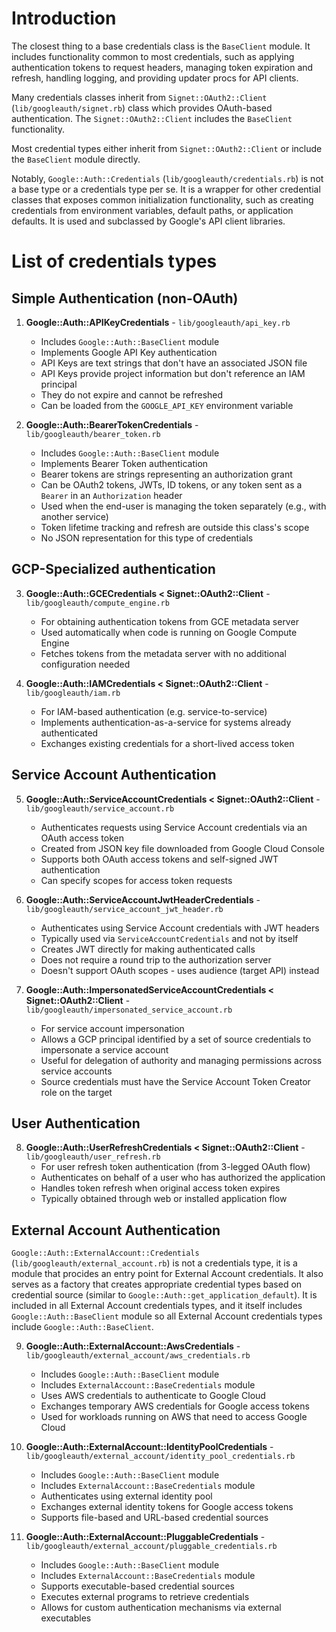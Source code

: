 # Introduction

The closest thing to a base credentials class is the `BaseClient` module. 
It includes functionality common to most credentials, such as applying authentication tokens to request headers, managing token expiration and refresh, handling logging, and providing updater procs for API clients.

Many credentials classes inherit from `Signet::OAuth2::Client` (`lib/googleauth/signet.rb`) class which provides OAuth-based authentication.
The `Signet::OAuth2::Client` includes the `BaseClient` functionality.

Most credential types either inherit from `Signet::OAuth2::Client` or include the `BaseClient` module directly.

Notably, `Google::Auth::Credentials` (`lib/googleauth/credentials.rb`) is not a base type or a credentials type per se. It is a wrapper for other credential classes
that exposes common initialization functionality, such as creating credentials from environment variables, default paths, or application defaults. It is used and subclassed by Google's API client libraries.

# List of credentials types

## Simple Authentication (non-OAuth)

1. **Google::Auth::APIKeyCredentials** - `lib/googleauth/api_key.rb`
   - Includes `Google::Auth::BaseClient` module
   - Implements Google API Key authentication
   - API Keys are text strings that don't have an associated JSON file
   - API Keys provide project information but don't reference an IAM principal
   - They do not expire and cannot be refreshed
   - Can be loaded from the `GOOGLE_API_KEY` environment variable

2. **Google::Auth::BearerTokenCredentials** - `lib/googleauth/bearer_token.rb`
   - Includes `Google::Auth::BaseClient` module
   - Implements Bearer Token authentication
   - Bearer tokens are strings representing an authorization grant
   - Can be OAuth2 tokens, JWTs, ID tokens, or any token sent as a `Bearer` in an `Authorization` header
   - Used when the end-user is managing the token separately (e.g., with another service)
   - Token lifetime tracking and refresh are outside this class's scope
   - No JSON representation for this type of credentials

## GCP-Specialized authentication

3. **Google::Auth::GCECredentials < Signet::OAuth2::Client** - `lib/googleauth/compute_engine.rb`
   - For obtaining authentication tokens from GCE metadata server
   - Used automatically when code is running on Google Compute Engine
   - Fetches tokens from the metadata server with no additional configuration needed

4. **Google::Auth::IAMCredentials < Signet::OAuth2::Client** - `lib/googleauth/iam.rb`
   - For IAM-based authentication (e.g. service-to-service)
   - Implements authentication-as-a-service for systems already authenticated
   - Exchanges existing credentials for a short-lived access token

## Service Account Authentication

5. **Google::Auth::ServiceAccountCredentials < Signet::OAuth2::Client** - `lib/googleauth/service_account.rb`
   - Authenticates requests using Service Account credentials via an OAuth access token
   - Created from JSON key file downloaded from Google Cloud Console
   - Supports both OAuth access tokens and self-signed JWT authentication
   - Can specify scopes for access token requests

6. **Google::Auth::ServiceAccountJwtHeaderCredentials** - `lib/googleauth/service_account_jwt_header.rb`
   - Authenticates using Service Account credentials with JWT headers
   - Typically used via `ServiceAccountCredentials` and not by itself
   - Creates JWT directly for making authenticated calls
   - Does not require a round trip to the authorization server
   - Doesn't support OAuth scopes - uses audience (target API) instead

7. **Google::Auth::ImpersonatedServiceAccountCredentials < Signet::OAuth2::Client** - `lib/googleauth/impersonated_service_account.rb`
   - For service account impersonation
   - Allows a GCP principal identified by a set of source credentials to impersonate a service account
   - Useful for delegation of authority and managing permissions across service accounts
   - Source credentials must have the Service Account Token Creator role on the target

## User Authentication

8. **Google::Auth::UserRefreshCredentials < Signet::OAuth2::Client** - `lib/googleauth/user_refresh.rb`
   - For user refresh token authentication (from 3-legged OAuth flow)
   - Authenticates on behalf of a user who has authorized the application
   - Handles token refresh when original access token expires
   - Typically obtained through web or installed application flow

## External Account Authentication
  `Google::Auth::ExternalAccount::Credentials` (`lib/googleauth/external_account.rb`) is not a credentials type, it is a module
  that procides an entry point for External Account credentials. It also serves as a factory that creates appropriate credential
  types based on credential source (similar to `Google::Auth::get_application_default`).
  It is included in all External Account credentials types, and it itself includes `Google::Auth::BaseClient` module so all External
  Account credentials types include `Google::Auth::BaseClient`.

9. **Google::Auth::ExternalAccount::AwsCredentials** - `lib/googleauth/external_account/aws_credentials.rb`
     - Includes `Google::Auth::BaseClient` module
     - Includes `ExternalAccount::BaseCredentials` module
     - Uses AWS credentials to authenticate to Google Cloud
     - Exchanges temporary AWS credentials for Google access tokens
     - Used for workloads running on AWS that need to access Google Cloud

10. **Google::Auth::ExternalAccount::IdentityPoolCredentials** - `lib/googleauth/external_account/identity_pool_credentials.rb`
     - Includes `Google::Auth::BaseClient` module
     - Includes `ExternalAccount::BaseCredentials` module
     - Authenticates using external identity pool
     - Exchanges external identity tokens for Google access tokens
     - Supports file-based and URL-based credential sources

11. **Google::Auth::ExternalAccount::PluggableCredentials** - `lib/googleauth/external_account/pluggable_credentials.rb`
     - Includes `Google::Auth::BaseClient` module
     - Includes `ExternalAccount::BaseCredentials` module
     - Supports executable-based credential sources
     - Executes external programs to retrieve credentials
     - Allows for custom authentication mechanisms via external executables